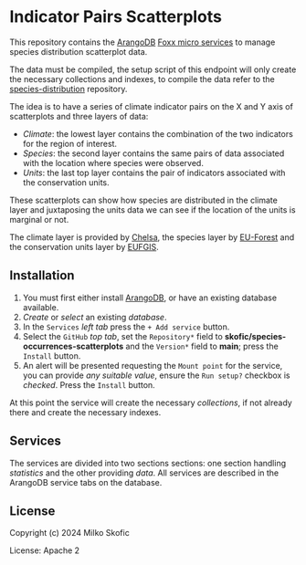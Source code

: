 # Indicator Pairs Scatterplots

This repository contains the [ArangoDB](https://www.arangodb.com) [Foxx micro services](https://www.arangodb.com/docs/stable/foxx.html) to manage species distribution scatterplot data.

The data must be compiled, the setup script of this endpoint will only create the necessary collections and indexes, to compile the data refer to the [species-distribution](https://github.com/skofic/species-distribution) repository.

The idea is to have a series of climate indicator pairs on the X and Y axis of scatterplots and three layers of data:

- *Climate*: the lowest layer contains the combination of the two indicators for the region of interest.
- *Species*: the second layer contains the same pairs of data associated with the location where species were observed.
- *Units*: the last top layer contains the pair of indicators associated with the conservation units.

These scatterplots can show how species are distributed in the climate layer and juxtaposing the units data we can see if the location of the units is marginal or not.

The climate layer is provided by [Chelsa](https://chelsa-climate.org/wp-admin/download-page/CHELSA_tech_specification_V2.pdf), the species layer by [EU-Forest](https://www.nature.com/articles/sdata2016123) and the conservation units layer by [EUFGIS](http://www.eufgis.org).

## Installation

1. You must first either install [ArangoDB](https://www.arangodb.com), or have an existing database available.
2. *Create* or *select* an existing *database*.
3. In the `Services` *left tab* press the `+ Add service` button.
4. Select the `GitHub` *top tab*, set the `Repository*` field to **skofic/species-occurrences-scatterplots** and the `Version*` field to **main**; press the `Install` button.
5. An alert will be presented requesting the `Mount point` for the service, you can provide *any suitable value*, ensure the `Run setup?` checkbox is *checked*. Press the `Install` button.

At this point the service will create the necessary *collections*, if not already there and create the necessary indexes.

## Services

The services are divided into two sections sections: one section handling *statistics* and the other providing *data*. All services are described in the ArangoDB service tabs on the database.

## License

Copyright (c) 2024 Milko Skofic

License: Apache 2